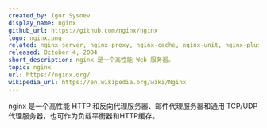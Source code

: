```yaml
---
created_by: Igor Sysoev
display_name: nginx
github_url: https://github.com/nginx/nginx
logo: nginx.png
related: nginx-server, nginx-proxy, nginx-cache, nginx-unit, nginx-plus
released: October 4, 2004
short_description: nginx 是一个高性能 Web 服务器。
topic: nginx
url: https://nginx.org/
wikipedia_url: https://en.wikipedia.org/wiki/Nginx
---
```

nginx 是一个高性能 HTTP 和反向代理服务器、邮件代理服务器和通用 TCP/UDP 代理服务器，也可作为负载平衡器和HTTP缓存。